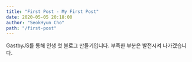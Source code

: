 ```yaml
---
title: "First Post - My First Post"
date: 2020-05-05 20:18:00
author: "SeokHyun Cho"
path: "/first-post"
---
```


GastbyJS를 통해 인생 첫 블로그 만들기입니다. 부족한 부분은 발전시켜 나가겠습니다.
